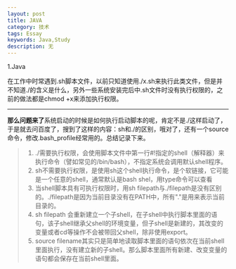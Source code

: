 ```yaml
---
layout: post
title: JAVA
category: 技术
tags: Essay
keywords: Java,Study
description: 无
---
```

1.Java

在工作中时常遇到.sh脚本文件，以前只知道使用./x.sh来执行此类文件，但是并不知道./的含义是什么，另外一些系统安装完后中.sh文件时没有执行权限的，之前的做法都是chmod +x来添加执行权限。
***
**那么问题来了**系统启动的时候是如何执行启动脚本的呢，肯定不是./这样启动了，于是就去问百度了，搜到了这样的内容：sh和./的区别，哦对了，还有一个source命令，修改.bash_profile经常用的。总结记录下来。
>1. ./需要执行权限，会使用脚本文件中第一行#!指定的shell（解释器）来执行命令（譬如常见的/bin/bash），不指定系统会调用默认shell程序。
>2. sh不需要执行权限，是使用sh这个shell执行命令，是个软链接，它可能是一个任意的shell，通常默认是bash shel，用type命令可以查看
>3. 当shell脚本具有可执行权限时，用sh filepath与./filepath是没有区别的。./filepath是因为当前目录没有在PATH中，所有"."是用来表示当前目录的。
>4. sh filepath 会重新建立一个子shell，在子shell中执行脚本里面的语句，该子shell继承父shell的环境变量，但子shell是新建的，其改变的变量或者cd等操作不会被带回父shell，除非使用export。
>5. source filename其实只是简单地读取脚本里面的语句依次在当前shell里面执行，没有建立新的子shell。那么脚本里面所有新建、改变变量的语句都会保存在当前shell里面。